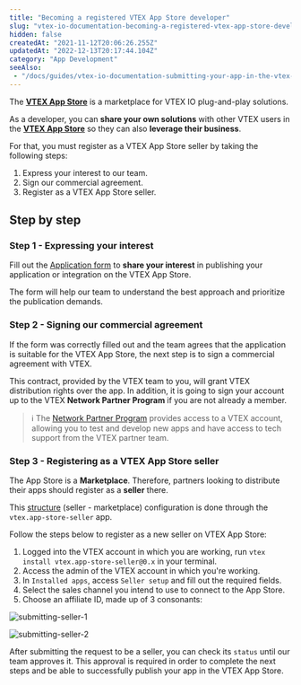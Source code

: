```yaml
---
title: "Becoming a registered VTEX App Store developer"
slug: "vtex-io-documentation-becoming-a-registered-vtex-app-store-developer"
hidden: false
createdAt: "2021-11-12T20:06:26.255Z"
updatedAt: "2022-12-13T20:17:44.104Z"
category: "App Development"
seeAlso:
 - "/docs/guides/vtex-io-documentation-submitting-your-app-in-the-vtex-app-store"
---
```


The [**VTEX App Store**](https://apps.vtex.com/) is a marketplace for VTEX IO plug-and-play solutions.

As a developer, you can **share your own solutions** with other VTEX users in the [**VTEX App Store**](https://apps.vtex.com/) so they can also **leverage their business**.

For that, you must register as a VTEX App Store seller by taking the following steps:

1. Express your interest to our team.
2. Sign our commercial agreement.
3. Register as a VTEX App Store seller.

## Step by step

### Step 1 - Expressing your interest

Fill out the [Application form](https://forms.gle/wpkXMxgSfCXwMPbs8) to **share your interest** in publishing your application or integration on the VTEX App Store.

The form will help our team to understand the best approach and prioritize the publication demands.

### Step 2 - Signing our commercial agreement

If the form was correctly filled out and the team agrees that the application is suitable for the VTEX App Store, the next step is to sign a commercial agreement with VTEX.

This contract, provided by the VTEX team to you, will grant VTEX distribution rights over the app. In addition, it is going to sign your account up to the VTEX **Network Partner Program** if you are not already a member.

> ℹ️ The [Network Partner Program](https://network.vtex.com/terms_of_use) provides access to a VTEX account, allowing you to test and develop new apps and have access to tech support from the VTEX partner team.

### Step 3 - Registering as a VTEX App Store seller

The App Store is a **Marketplace**. Therefore, partners looking to distribute their apps should register as a  **seller** there.

This [structure](https://help.vtex.com/tutorial/configuring-the-marketplace-between-vtex-stores--tutorials_6520) (seller - marketplace) configuration is done through the `vtex.app-store-seller` app.

Follow the steps below to register as a new seller on VTEX App Store:

1. Logged into the VTEX account in which you are working, run `vtex install vtex.app-store-seller@0.x` in your terminal.
2. Access the admin of the VTEX account in which you're working.
3. In `Installed apps`, access `Seller setup` and fill out the required fields.
4. Select the sales channel you intend to use to connect to the App Store.
5. Choose an affiliate ID, made up of 3 consonants:

![submitting-seller-1](https://cdn.jsdelivr.net/gh/vtexdocs/dev-portal-content@main/images/vtex-io-documentation-becoming-a-registered-vtex-app-store-developer-1.png)

![submitting-seller-2](https://cdn.jsdelivr.net/gh/vtexdocs/dev-portal-content@main/images/vtex-io-documentation-becoming-a-registered-vtex-app-store-developer-2.png)

After submitting the request to be a seller, you can check its `status` until our team approves it. This approval is required in order to complete the next steps and be able to successfully publish your app in the VTEX App Store.
